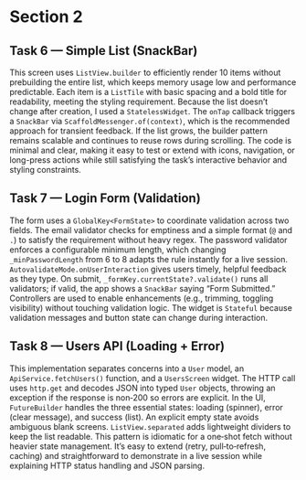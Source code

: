 # Section 2

## Task 6 — Simple List (SnackBar)
This screen uses `ListView.builder` to efficiently render 10 items without prebuilding the entire list, which keeps memory usage low and performance predictable. Each item is a `ListTile` with basic spacing and a bold title for readability, meeting the styling requirement. Because the list doesn’t change after creation, I used a `StatelessWidget`. The `onTap` callback triggers a `SnackBar` via `ScaffoldMessenger.of(context)`, which is the recommended approach for transient feedback. If the list grows, the builder pattern remains scalable and continues to reuse rows during scrolling. The code is minimal and clear, making it easy to test or extend with icons, navigation, or long-press actions while still satisfying the task’s interactive behavior and styling constraints.

## Task 7 — Login Form (Validation)
The form uses a `GlobalKey<FormState>` to coordinate validation across two fields. The email validator checks for emptiness and a simple format (`@` and `.`) to satisfy the requirement without heavy regex. The password validator enforces a configurable minimum length, which changing `_minPasswordLength` from 6 to 8 adapts the rule instantly for a live session. `AutovalidateMode.onUserInteraction` gives users timely, helpful feedback as they type. On submit, `_formKey.currentState?.validate()` runs all validators; if valid, the app shows a `SnackBar` saying “Form Submitted.” Controllers are used to enable enhancements (e.g., trimming, toggling visibility) without touching validation logic. The widget is `Stateful` because validation messages and button state can change during interaction.

## Task 8 — Users API (Loading + Error)
This implementation separates concerns into a `User` model, an `ApiService.fetchUsers()` function, and a `UsersScreen` widget. The HTTP call uses `http.get` and decodes JSON into typed `User` objects, throwing an exception if the response is non‑200 so errors are explicit. In the UI, `FutureBuilder` handles the three essential states: loading (spinner), error (clear message), and success (list). An explicit empty state avoids ambiguous blank screens. `ListView.separated` adds lightweight dividers to keep the list readable. This pattern is idiomatic for a one‑shot fetch without heavier state management. It’s easy to extend (retry, pull‑to‑refresh, caching) and straightforward to demonstrate in a live session while explaining HTTP status handling and JSON parsing.

